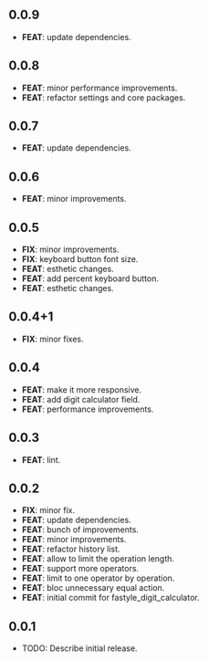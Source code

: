 ## 0.0.9

 - **FEAT**: update dependencies.

## 0.0.8

 - **FEAT**: minor performance improvements.
 - **FEAT**: refactor settings and core packages.

## 0.0.7

 - **FEAT**: update dependencies.

## 0.0.6

 - **FEAT**: minor improvements.

## 0.0.5

 - **FIX**: minor improvements.
 - **FIX**: keyboard button font size.
 - **FEAT**: esthetic changes.
 - **FEAT**: add percent keyboard button.
 - **FEAT**: esthetic changes.

## 0.0.4+1

 - **FIX**: minor fixes.

## 0.0.4

 - **FEAT**: make it more responsive.
 - **FEAT**: add digit calculator field.
 - **FEAT**: performance improvements.

## 0.0.3

 - **FEAT**: lint.

## 0.0.2

 - **FIX**: minor fix.
 - **FEAT**: update dependencies.
 - **FEAT**: bunch of improvements.
 - **FEAT**: minor improvements.
 - **FEAT**: refactor history list.
 - **FEAT**: allow to limit the operation length.
 - **FEAT**: support more operators.
 - **FEAT**: limit to one operator by operation.
 - **FEAT**: bloc unnecessary equal action.
 - **FEAT**: initial commit for fastyle_digit_calculator.

## 0.0.1

* TODO: Describe initial release.

